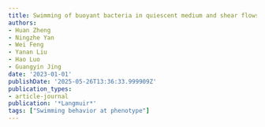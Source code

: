 ```yaml
---
title: Swimming of buoyant bacteria in quiescent medium and shear flows
authors:
- Huan Zheng
- Ningzhe Yan
- Wei Feng
- Yanan Liu
- Hao Luo
- Guangyin Jing
date: '2023-01-01'
publishDate: '2025-05-26T13:36:33.999909Z'
publication_types:
- article-journal
publication: '*Langmuir*'
tags: ["Swimming behavior at phenotype"]
---
```

